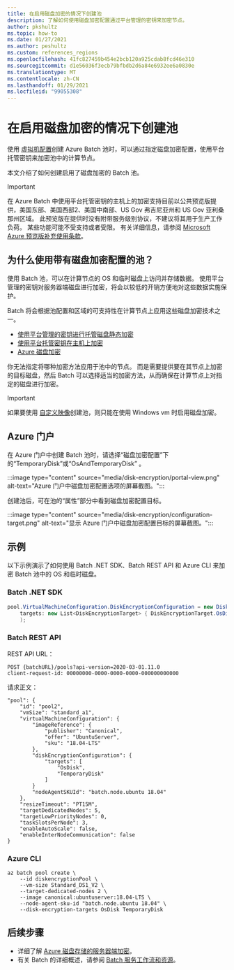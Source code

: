 ```yaml
---
title: 在启用磁盘加密的情况下创建池
description: 了解如何使用磁盘加密配置通过平台管理的密钥来加密节点。
author: pkshultz
ms.topic: how-to
ms.date: 01/27/2021
ms.author: peshultz
ms.custom: references_regions
ms.openlocfilehash: 41fc827459b454e2bcb120a925cdab8fcd46e310
ms.sourcegitcommit: d1e56036f3ecb79bfbdb2d6a84e6932ee6a0830e
ms.translationtype: MT
ms.contentlocale: zh-CN
ms.lasthandoff: 01/29/2021
ms.locfileid: "99055308"
---
```

# <a name="create-a-pool-with-disk-encryption-enabled"></a>在启用磁盘加密的情况下创建池

使用 [虚拟机配置](nodes-and-pools.md#virtual-machine-configuration)创建 Azure Batch 池时，可以通过指定磁盘加密配置，使用平台托管密钥来加密池中的计算节点。

本文介绍了如何创建启用了磁盘加密的 Batch 池。

> [!IMPORTANT]
> 在 Azure Batch 中使用平台托管密钥的主机上的加密支持目前以公共预览版提供，美国东部、美国西部2、美国中南部、US Gov 弗吉尼亚州和 US Gov 亚利桑那州区域。
> 此预览版在提供时没有附带服务级别协议，不建议将其用于生产工作负荷。 某些功能可能不受支持或者受限。
> 有关详细信息，请参阅 [Microsoft Azure 预览版补充使用条款](https://azure.microsoft.com/support/legal/preview-supplemental-terms/)。

## <a name="why-use-a-pool-with-disk-encryption-configuration"></a>为什么使用带有磁盘加密配置的池？

使用 Batch 池，可以在计算节点的 OS 和临时磁盘上访问并存储数据。 使用平台管理的密钥对服务器端磁盘进行加密，将会以较低的开销方便地对这些数据实施保护。

Batch 将会根据池配置和区域的可支持性在计算节点上应用这些磁盘加密技术之一。

- [使用平台管理的密钥进行托管磁盘静态加密](../virtual-machines/disk-encryption.md#platform-managed-keys)
- [使用平台托管密钥在主机上加密](../virtual-machines/disk-encryption.md#encryption-at-host---end-to-end-encryption-for-your-vm-data)
- [Azure 磁盘加密](../security/fundamentals/azure-disk-encryption-vms-vmss.md)

你无法指定将哪种加密方法应用于池中的节点。 而是需要提供要在其节点上加密的目标磁盘，然后 Batch 可以选择适当的加密方法，从而确保在计算节点上对指定的磁盘进行加密。

> [!IMPORTANT]
> 如果要使用 [自定义映像](batch-sig-images.md)创建池，则只能在使用 Windows vm 时启用磁盘加密。

## <a name="azure-portal"></a>Azure 门户

在 Azure 门户中创建 Batch 池时，请选择“磁盘加密配置”下的“TemporaryDisk”或“OsAndTemporaryDisk”  。

:::image type="content" source="media/disk-encryption/portal-view.png" alt-text="Azure 门户中磁盘加密配置选项的屏幕截图。":::

创建池后，可在池的“属性”部分中看到磁盘加密配置目标。

:::image type="content" source="media/disk-encryption/configuration-target.png" alt-text="显示 Azure 门户中磁盘加密配置目标的屏幕截图。":::

## <a name="examples"></a>示例

以下示例演示了如何使用 Batch .NET SDK、Batch REST API 和 Azure CLI 来加密 Batch 池中的 OS 和临时磁盘。

### <a name="batch-net-sdk"></a>Batch .NET SDK

```csharp
pool.VirtualMachineConfiguration.DiskEncryptionConfiguration = new DiskEncryptionConfiguration(
    targets: new List<DiskEncryptionTarget> { DiskEncryptionTarget.OsDisk, DiskEncryptionTarget.TemporaryDisk }
    );
```

### <a name="batch-rest-api"></a>Batch REST API

REST API URL：

```
POST {batchURL}/pools?api-version=2020-03-01.11.0
client-request-id: 00000000-0000-0000-0000-000000000000
```

请求正文：

```
"pool": {
    "id": "pool2",
    "vmSize": "standard_a1",
    "virtualMachineConfiguration": {
        "imageReference": {
            "publisher": "Canonical",
            "offer": "UbuntuServer",
            "sku": "18.04-LTS"
        },
        "diskEncryptionConfiguration": {
            "targets": [
                "OsDisk",
                "TemporaryDisk"
            ]
        }
        "nodeAgentSKUId": "batch.node.ubuntu 18.04"
    },
    "resizeTimeout": "PT15M",
    "targetDedicatedNodes": 5,
    "targetLowPriorityNodes": 0,
    "taskSlotsPerNode": 3,
    "enableAutoScale": false,
    "enableInterNodeCommunication": false
}
```

### <a name="azure-cli"></a>Azure CLI

```azurecli-interactive
az batch pool create \
    --id diskencryptionPool \
    --vm-size Standard_DS1_V2 \
    --target-dedicated-nodes 2 \
    --image canonical:ubuntuserver:18.04-LTS \
    --node-agent-sku-id "batch.node.ubuntu 18.04" \
    --disk-encryption-targets OsDisk TemporaryDisk
```

## <a name="next-steps"></a>后续步骤

- 详细了解 [Azure 磁盘存储的服务器端加密](../virtual-machines/disk-encryption.md)。
- 有关 Batch 的详细概述，请参阅 [Batch 服务工作流和资源](batch-service-workflow-features.md)。
